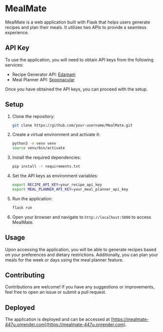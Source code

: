 # MealMate

MealMate is a web application built with Flask that helps users generate recipes and plan their meals. It utilizes two APIs to provide a seamless experience.

## API Key

To use the application, you will need to obtain API keys from the following services:

- Recipe Generator API: [Edamam](https://api.edamam.com/api/recipes/v2)
- Meal Planner API: [Spoonacular](https://api.spoonacular.com/mealplanner/generate)

Once you have obtained the API keys, you can proceed with the setup.

## Setup

1. Clone the repository:

    ```bash
    git clone https://github.com/your-username/MealMate.git
    ```

2. Create a virtual environment and activate it:

    ```bash
    python3 -m venv venv
    source venv/bin/activate
    ```

3. Install the required dependencies:

    ```bash
    pip install -r requirements.txt
    ```

4. Set the API keys as environment variables:

    ```bash
    export RECIPE_API_KEY=your_recipe_api_key
    export MEAL_PLANNER_API_KEY=your_meal_planner_api_key
    ```

5. Run the application:

    ```bash
    flask run
    ```

6. Open your browser and navigate to `http://localhost:5000` to access MealMate.

## Usage

Upon accessing the application, you will be able to generate recipes based on your preferences and dietary restrictions. Additionally, you can plan your meals for the week or days using the meal planner feature.

## Contributing

Contributions are welcome! If you have any suggestions or improvements, feel free to open an issue or submit a pull request.

## Deployed

The application is deployed and can be accessed at [https://mealmate-447u.onrender.com](https://mealmate-447u.onrender.com).
